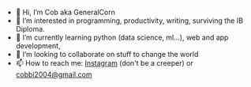 - 👋 Hi, I’m Cob aka GeneralCorn
- 👀 I’m interested in programming, productivity, writing, surviving the IB Diploma. 
- 🌱 I’m currently learning python (data science, ml...), web and app development,
- 💞️ I’m looking to collaborate on stuff to change the world
- 📫 How to reach me: [Instagram](https://www.instagram.com/clskywalker12) (don't be a creeper) or cobbi2004@gmail.com

<!---
GeneralCorn/GeneralCorn is a ✨ special ✨ repository because its `README.md` (this file) appears on your GitHub profile.
You can click the Preview link to take a look at your changes.
--->

